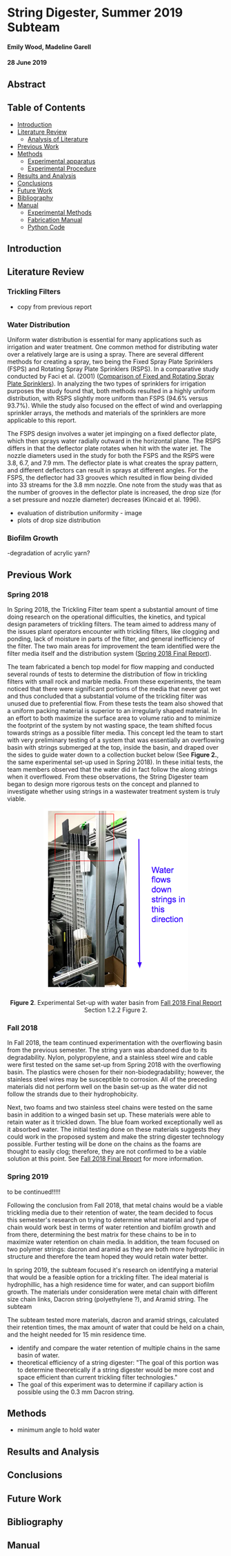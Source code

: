 # String Digester, Summer 2019 Subteam
#### Emily Wood, Madeline Garell
#### 28 June 2019

## Abstract

## Table of Contents

- [Introduction](#Introduction)
- [Literature Review](#Literature-Review)
  - [Analysis of Literature](#Analysis-of-Literature)
- [Previous Work](#Previous-Work)
- [Methods](#Methods)
  - [Experimental apparatus](#Eperimental-Apparatus)
  - [Experimental Procedure](#Experimental-Procedure)
- [Results and Analysis](#Results-and-Analysis)
- [Conclusions](#Conclusions)
- [Future Work](#Future-Work)
- [Bibliography](#Bibliography)
- [Manual](#Manual)
  - [Experimental Methods](#Experimental-Methods)
  - [Fabrication Manual](#Fabrication-Manual)
  - [Python Code](#Python-Code)


## Introduction
## Literature Review
### Trickling Filters
- copy from previous report

### Water Distribution
Uniform water distribution is essential for many applications such as irrigation and water treatment. One common method for distributing water over a relatively large are is using a spray. There are several different methods for creating a spray, two being the Fixed Spray Plate Sprinklers (FSPS) and Rotating Spray Plate Sprinklers (RSPS). In a comparative study conducted by Faci et al. (2001) ([Comparison of Fixed and Rotating Spray Plate Sprinklers](https://ascelibrary.org/doi/pdf/10.1061/%28ASCE%290733-9437%282001%29127%3A4%28224%29)). In analyzing the two types of sprinklers for irrigation purposes the study found that, both methods resulted in a highly uniform distribution, with RSPS slightly more uniform than FSPS (94.6% versus 93.7%). While the study also focused on the effect of wind and overlapping sprinkler arrays, the methods and materials of the sprinklers are more applicable to this report.

The FSPS design involves a water jet impinging on a fixed deflector plate, which then sprays water radially outward in the horizontal plane. The RSPS differs in that the deflector plate rotates when hit with the water jet. The nozzle diameters used in the study for both the FSPS and the RSPS were 3.8, 6.7, and 7.9 mm. The deflector plate is what creates the spray pattern, and different deflectors can result in sprays at different angles. For the FSPS, the deflector had 33 grooves which resulted in flow being divided into 33 streams for the 3.8 mm nozzle. One note from the study was that as the number of grooves in the deflector plate is increased, the drop size (for a set pressure and nozzle diameter) decreases (Kincaid et al. 1996).

- evaluation of distribution uniformity - image
- plots of drop size distribution

### Biofilm Growth
-degradation of acrylic yarn?

## Previous Work

### Spring 2018
In Spring 2018, the Trickling Filter team spent a substantial amount of time doing research on the operational difficulties, the kinetics, and typical design parameters of trickling filters. The team aimed to address many of the issues plant operators encounter with trickling filters, like clogging and ponding, lack of moisture in parts of the filter, and general inefficiency of the filter. The two main areas for improvement the team identified were the filter media itself and the distribution system ([Spring 2018 Final Report](https://github.com/AguaClara/String-Digester/blob/master/Spring%20'18/TricklingFilter_Final_Report.md)).

The team fabricated a bench top model for flow mapping and conducted several rounds of tests to determine the distribution of flow in trickling filters with small rock and marble media. From these experiments, the team noticed that there were significant portions of the media that never got wet and thus concluded that a substantial volume of the trickling filter was unused due to preferential flow. From these tests the team also showed that a uniform packing material is superior to an irregularly shaped material. In an effort to both maximize the surface area to volume ratio and to minimize the footprint of the system by not wasting space, the team shifted focus towards strings as a possible filter media. This concept led the team to start with very preliminary testing of a system that was essentially an overflowing basin with strings submerged at the top, inside the basin, and draped over the sides to guide water down to a collection bucket below (See **Figure 2.**, the same experimental set-up used in Spring 2018). In these initial tests, the team members observed that the water did in fact follow the along strings when it overflowed. From these observations, the String Digester team began to design more rigorous tests on the concept and planned to investigate whether using strings in a wastewater treatment system is truly viable.

<center>
<img src="https://github.com/AguaClara/String-Digester/blob/master/Photos/Screen%20Shot%202018-10-24%20at%203.14.20%20PM.png?raw=true" />

**Figure 2**. Experimental Set-up with water basin from [Fall 2018 Final Report](https://github.com/AguaClara/String-Digester/blob/master/Fall%20'18/Final_Report_stringdigester.md) Section 1.2.2 Figure 2.
</center>

### Fall 2018
In Fall 2018, the team continued experimentation with the overflowing basin from the previous semester. The string yarn was abandoned due to its degradability. Nylon, polypropylene, and a stainless steel wire and cable were first tested on the same set-up from Spring 2018 with the overflowing basin. The plastics were chosen for their non-biodegradability; however, the stainless steel wires may be susceptible to corrosion. All of the preceding materials did not perform well on the basin set-up as the water did not follow the strands due to their hydrophobicity.

Next, two foams and two stainless steel chains were tested on the same basin in addition to a winged basin set up. These materials were able to retain water as it trickled down. The blue foam worked exceptionally well as it absorbed water. The initial testing done on these materials suggests they could work in the proposed system and make the string digester technology possible. Further testing will be done on the chains as the foams are thought to easily clog; therefore, they are not confirmed to be a viable solution at this point. See [Fall 2018 Final Report](https://github.com/AguaClara/String-Digester/blob/master/Fall%20'18/Final_Report_stringdigester.md) for more information.

### Spring 2019

to be continued!!!!!

Following the conclusion from Fall 2018, that metal chains would be a viable trickling media due to their retention of water, the team decided to focus this semester's research on trying to determine what material and type of chain would work best in terms of water retention and biofilm growth and from there, determining the best matrix for these chains to be in to maximize water retention on chain media. In addition, the team focused on two polymer strings: dacron and aramid as they are both more hydrophilic in structure and therefore the team hoped they would retain water better.

In spring 2019, the subteam focused it's research on identifying a material that would be a feasible option for a trickling filter. The ideal material is hydrophillic, has a high residence time for water, and can support biofilm growth. The materials under consideration were metal chain with different size chain links, Dacron string (polyethylene ?), and Aramid string. The subteam


The subteam tested more materials, dacron and aramid strings, calculated their retention times, the max amount of water that could be held on a chain, and the height needed for 15 min residence time.
- identify and compare the water retention of multiple chains in the same basin of water.
- theoretical efficiency of a string digester: "The goal of this portion was to determine theoretically if a string digester would be more cost and space efficient than current trickling filter technologies."
- The goal of this experiment was to determine if capillary action is possible using the 0.3 mm Dacron string.


## Methods
 - minimum angle to hold water
## Results and Analysis
## Conclusions
## Future Work
## Bibliography
## Manual
